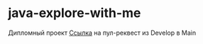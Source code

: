 # java-explore-with-me
Дипломный проект
[Ссылка](https://github.com/BykovIvan/java-explore-with-me/pull/2) на пул-реквест из Develop в Main 
